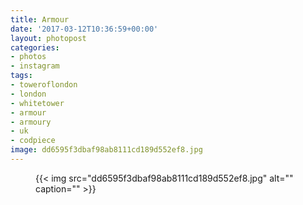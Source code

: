 ```yaml
---
title: Armour
date: '2017-03-12T10:36:59+00:00'
layout: photopost
categories:
- photos
- instagram
tags:
- toweroflondon
- london
- whitetower
- armour
- armoury
- uk
- codpiece
image: dd6595f3dbaf98ab8111cd189d552ef8.jpg
---
```


<figure class="photo photo--square">
  {{< img src="dd6595f3dbaf98ab8111cd189d552ef8.jpg" alt="" caption="" >}}

</figure>




